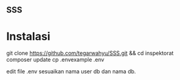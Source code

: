 ## SSS


# Instalasi
git clone https://github.com/tegarwahyu/SSS.git && cd inspektorat
composer update
cp .envexample .env

edit file .env sesuaikan nama user db dan nama db.

